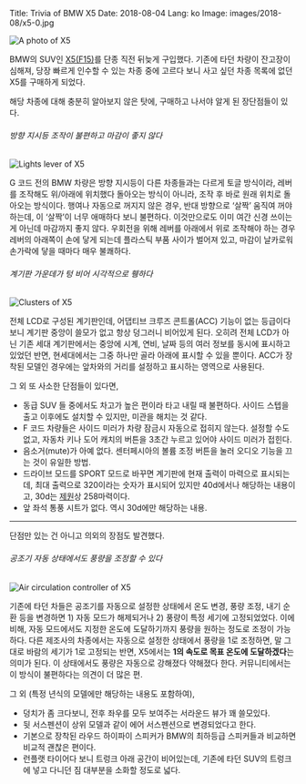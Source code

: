 Title: Trivia of BMW X5
Date: 2018-08-04
Lang: ko
Image: images/2018-08/x5-0.jpg

![A photo of X5](./images/2018-08/x5-0.jpg)

BMW의 SUV인 [X5(F15)](https://en.wikipedia.org/wiki/BMW_X5_(F15))를 단종 직전 뒤늦게 구입했다.
기존에 타던 차량이 잔고장이 심해져, 당장 빠르게 인수할 수 있는 차종 중에 고르다 보니 사고 싶던 차종 목록에 없던 X5를 구매하게 되었다.

해당 차종에 대해 충분히 알아보지 않은 탓에, 구매하고 나서야 알게 된 장단점들이 있다.

###### 방향 지시등 조작이 불편하고 마감이 좋지 않다

![Lights lever of X5](./images/2018-08/x5-1.jpg)

G 코드 전의 BMW 차량은 방향 지시등이 다른 차종들과는 다르게 토글 방식이라, 레버를 조작해도 위/아래에 위치했다 돌아오는 방식이 아니라, 조작 후 바로 원래 위치로 돌아오는 방식이다. 행여나 자동으로 꺼지지 않은 경우, 반대 방향으로 ‘살짝’ 움직여 꺼야 하는데, 이 ‘살짝’이 너무 애매하다 보니 불편하다. 이것만으로도 이미 여간 신경 쓰이는 게 아닌데 마감까지 좋지 않다. 우회전을 위해 레버를 아래에서 위로 조작해야 하는 경우 레버의 아래쪽이 손에 닿게 되는데 플라스틱 부품 사이가 벌어져 있고, 마감이 날카로워 손가락에 닿을 때마다 매우 불쾌하다.

###### 계기판 가운데가 텅 비어 시각적으로 휑하다

![Clusters of X5](./images/2018-08/x5-2.jpg)

전체 LCD로 구성된 계기판인데, 어댑티브 크루즈 콘트롤(ACC) 기능이 없는 등급이다 보니 계기판 중앙이 쓸모가 없고 항상 덩그러니 비어있게 된다. 오히려 전체 LCD가 아닌 기존 세대 계기판에서는 중앙에 시계, 연비, 날짜 등의 여러 정보를 동시에 표시하고 있었던 반면, 현세대에서는 그중 하나만 골라 아래에 표시할 수 있을 뿐이다. ACC가 장착된 모델인 경우에는 앞차와의 거리를 설정하고 표시하는 영역으로 사용된다.

그 외 또 사소한 단점들이 있다면,

 - 동급 SUV 들 중에서도 차고가 높은 편이라 타고 내릴 때 불편하다. 사이드 스텝을 출고 이후에도 설치할 수 있지만, 미관을 해치는 것 같다.
 - F 코드 차량들은 사이드 미러가 차량 잠금시 자동으로 접히지 않는다. 설정할 수도 없고, 자동차 키나 도어 캐치의 버튼을 3초간 누르고 있어야 사이드 미러가 접힌다.
 - 음소거(mute)가 아예 없다. 센터페시아의 볼륨 조정 버튼을 눌러 오디오 기능을 끄는 것이 유일한 방법.
 - 드라이브 모드를 SPORT 모드로 바꾸면 계기판에 현재 출력이 마력으로 표시되는데, 최대 출력으로 320이라는 숫자가 표시되어 있지만 40d에서나 해당하는 내용이고, 30d는 [제원](https://www.bmw.co.kr/ko/all-models/x-range/X5/2013/technicaldata.html)상 258마력이다.
 - 앞 좌석 통풍 시트가 없다. 역시 30d에만 해당하는 내용.

----

단점만 있는 건 아니고 의외의 장점도 발견했다.

###### 공조기 자동 상태에서도 풍량을 조정할 수 있다

![Air circulation controller of X5](./images/2018-08/x5-3.jpg)

기존에 타던 차들은 공조기를 자동으로 설정한 상태에서 온도 변경, 풍량 조정, 내기 순환 등을 변경하면 1) 자동 모드가 해제되거나 2) 풍량이 특정 세기에 고정되었었다. 이에 비해, 자동 모드에서도 지정한 온도에 도달하기까지 풍량을 원하는 정도로 조정이 가능하다. 다른 제조사의 차종에서는 자동으로 설정한 상태에서 풍량을 1로 조정하면, 말 그대로 바람의 세기가 1로 고정되는 반면, X5에서는 **1의 속도로 목표 온도에 도달하겠다**는 의미가 된다. 이 상태에서도 풍량은 자동으로 강해졌다 약해졌다 한다. 커뮤니티에서는 이 방식이 불편하다는 의견이 더 많은 편.

그 외 (특정 년식의 모델에만 해당하는 내용도 포함하여),

 - 덩치가 좀 크다보니, 전후 좌우를 모두 보여주는 서라운드 뷰가 꽤 쓸모있다.
 - 뒷 서스펜션이 상위 모델과 같이 에어 서스펜션으로 변경되었다고 한다.
 - 기본으로 장착된 라우드 하이파이 스피커가 BMW의 최하등급 스피커들과 비교하면 비교적 괜찮은 편이다.
 - 런플랫 타이어다 보니 트렁크 아래 공간이 비어있는데, 기존에 타던 SUV의 트렁크에 넣고 다니던 짐 대부분을 소화할 정도로 넓다.

